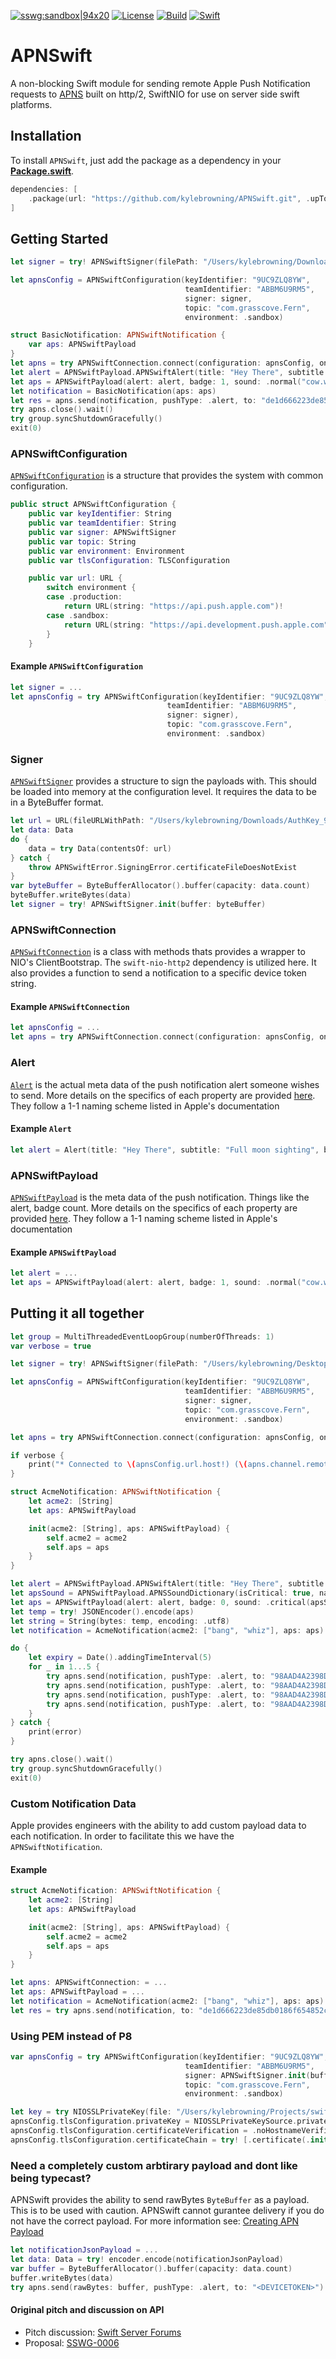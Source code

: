 [![sswg:sandbox|94x20](https://img.shields.io/badge/sswg-sandbox-lightgrey.svg)](https://github.com/swift-server/sswg/blob/master/process/incubation.md#sandbox-level)
[![License](https://img.shields.io/badge/License-Apache%202.0-yellow.svg)](https://www.apache.org/licenses/LICENSE-2.0.html)
[![Build](https://img.shields.io/circleci/project/github/kylebrowning/APNSwift/master.svg?logo=circleci)](https://circleci.com/gh/kylebrowning/APNSwift/tree/master)
[![Swift](https://img.shields.io/badge/Swift-5.0-brightgreen.svg?colorA=orange&colorB=4E4E4E)](https://swift.org)

# APNSwift

A non-blocking Swift module for sending remote Apple Push Notification requests to [APNS](https://developer.apple.com/documentation/usernotifications/setting_up_a_remote_notification_server) built on http/2, SwiftNIO for use on server side swift platforms.

## Installation

To install `APNSwift`, just add the package as a dependency in your [**Package.swift**](https://github.com/apple/swift-package-manager/blob/master/Documentation/PackageDescriptionV4.md#dependencies).

```swift
dependencies: [
    .package(url: "https://github.com/kylebrowning/APNSwift.git", .upToNextMinor(from: "1.2.0"))
]
```

## Getting Started

```swift
let signer = try! APNSwiftSigner(filePath: "/Users/kylebrowning/Downloads/AuthKey_9UC9ZLQ8YW.p8")

let apnsConfig = APNSwiftConfiguration(keyIdentifier: "9UC9ZLQ8YW",
                                       teamIdentifier: "ABBM6U9RM5",
                                       signer: signer,
                                       topic: "com.grasscove.Fern",
                                       environment: .sandbox)

struct BasicNotification: APNSwiftNotification {
    var aps: APNSwiftPayload
}
let apns = try APNSwiftConnection.connect(configuration: apnsConfig, on: group.next()).wait()
let alert = APNSwiftPayload.APNSwiftAlert(title: "Hey There", subtitle: "Full moon sighting", body: "There was a full moon last night did you see it")
let aps = APNSwiftPayload(alert: alert, badge: 1, sound: .normal("cow.wav"))
let notification = BasicNotification(aps: aps)
let res = apns.send(notification, pushType: .alert, to: "de1d666223de85db0186f654852cc960551125ee841ca044fdf5ef6a4756a77e")
try apns.close().wait()
try group.syncShutdownGracefully()
exit(0)
```


### APNSwiftConfiguration

[`APNSwiftConfiguration`](https://github.com/kylebrowning/swift-nio-http2-apns/blob/master/Sources/APNSwift/APNSwiftConfiguration.swift) is a structure that provides the system with common configuration.

```swift
public struct APNSwiftConfiguration {
    public var keyIdentifier: String
    public var teamIdentifier: String
    public var signer: APNSwiftSigner
    public var topic: String
    public var environment: Environment
    public var tlsConfiguration: TLSConfiguration

    public var url: URL {
        switch environment {
        case .production:
            return URL(string: "https://api.push.apple.com")!
        case .sandbox:
            return URL(string: "https://api.development.push.apple.com")!
        }
    }
```
#### Example `APNSwiftConfiguration`
```swift
let signer = ...
let apnsConfig = try APNSwiftConfiguration(keyIdentifier: "9UC9ZLQ8YW",
                                   teamIdentifier: "ABBM6U9RM5",
                                   signer: signer),
                                   topic: "com.grasscove.Fern",
                                   environment: .sandbox)
```

### Signer

[`APNSwiftSigner`](https://github.com/kylebrowning/swift-nio-http2-apns/blob/master/Sources/APNSwift/APNSwiftSigner.swift) provides a structure to sign the payloads with. This should be loaded into memory at the configuration level. It requires the data to be in a ByteBuffer format.

```swift
let url = URL(fileURLWithPath: "/Users/kylebrowning/Downloads/AuthKey_9UC9ZLQ8YW.p8")
let data: Data
do {
    data = try Data(contentsOf: url)
} catch {
    throw APNSwiftError.SigningError.certificateFileDoesNotExist
}
var byteBuffer = ByteBufferAllocator().buffer(capacity: data.count)
byteBuffer.writeBytes(data)
let signer = try! APNSwiftSigner.init(buffer: byteBuffer)
```
### APNSwiftConnection

[`APNSwiftConnection`](https://github.com/kylebrowning/swift-nio-http2-apns/blob/master/Sources/APNSwift/APNSwiftConnection.swift) is a class with methods thats provides a wrapper to NIO's ClientBootstrap. The `swift-nio-http2` dependency is utilized here. It also provides a function to send a notification to a specific device token string.


#### Example `APNSwiftConnection`
```swift
let apnsConfig = ...
let apns = try APNSwiftConnection.connect(configuration: apnsConfig, on: group.next()).wait()
```

### Alert

[`Alert`](https://github.com/kylebrowning/swift-nio-http2-apns/blob/master/Sources/APNSwift/APNSRequest.swift) is the actual meta data of the push notification alert someone wishes to send. More details on the specifics of each property are provided [here](https://developer.apple.com/library/archive/documentation/NetworkingInternet/Conceptual/RemoteNotificationsPG/PayloadKeyReference.html). They follow a 1-1 naming scheme listed in Apple's documentation


#### Example `Alert`
```swift
let alert = Alert(title: "Hey There", subtitle: "Full moon sighting", body: "There was a full moon last night did you see it")
```

### APNSwiftPayload

[`APNSwiftPayload`](https://github.com/kylebrowning/swift-nio-http2-apns/blob/master/Sources/APNSwift/APNSRequest.swift) is the meta data of the push notification. Things like the alert, badge count. More details on the specifics of each property are provided [here](https://developer.apple.com/library/archive/documentation/NetworkingInternet/Conceptual/RemoteNotificationsPG/PayloadKeyReference.html). They follow a 1-1 naming scheme listed in Apple's documentation


#### Example `APNSwiftPayload`
```swift
let alert = ...
let aps = APNSwiftPayload(alert: alert, badge: 1, sound: .normal("cow.wav"))
```

## Putting it all together

```swift
let group = MultiThreadedEventLoopGroup(numberOfThreads: 1)
var verbose = true

let signer = try! APNSwiftSigner(filePath: "/Users/kylebrowning/Desktop/AuthKey_9UC9ZLQ8YW.p8")

let apnsConfig = APNSwiftConfiguration(keyIdentifier: "9UC9ZLQ8YW",
                                       teamIdentifier: "ABBM6U9RM5",
                                       signer: signer,
                                       topic: "com.grasscove.Fern",
                                       environment: .sandbox)

let apns = try APNSwiftConnection.connect(configuration: apnsConfig, on: group.next()).wait()

if verbose {
    print("* Connected to \(apnsConfig.url.host!) (\(apns.channel.remoteAddress!)")
}

struct AcmeNotification: APNSwiftNotification {
    let acme2: [String]
    let aps: APNSwiftPayload

    init(acme2: [String], aps: APNSwiftPayload) {
        self.acme2 = acme2
        self.aps = aps
    }
}

let alert = APNSwiftPayload.APNSwiftAlert(title: "Hey There", subtitle: "Subtitle", body: "Body")
let apsSound = APNSwiftPayload.APNSSoundDictionary(isCritical: true, name: "cow.wav", volume: 0.8)
let aps = APNSwiftPayload(alert: alert, badge: 0, sound: .critical(apsSound), hasContentAvailable: true)
let temp = try! JSONEncoder().encode(aps)
let string = String(bytes: temp, encoding: .utf8)
let notification = AcmeNotification(acme2: ["bang", "whiz"], aps: aps)

do {
    let expiry = Date().addingTimeInterval(5)
    for _ in 1...5 {
        try apns.send(notification, pushType: .alert, to: "98AAD4A2398DDC58595F02FA307DF9A15C18B6111D1B806949549085A8E6A55D", expiration: expiry, priority: 10).wait()
        try apns.send(notification, pushType: .alert, to: "98AAD4A2398DDC58595F02FA307DF9A15C18B6111D1B806949549085A8E6A55D", expiration: expiry, priority: 10).wait()
        try apns.send(notification, pushType: .alert, to: "98AAD4A2398DDC58595F02FA307DF9A15C18B6111D1B806949549085A8E6A55D", expiration: expiry, priority: 10).wait()
        try apns.send(notification, pushType: .alert, to: "98AAD4A2398DDC58595F02FA307DF9A15C18B6111D1B806949549085A8E6A55D", expiration: expiry, priority: 10).wait()
    }
} catch {
    print(error)
}

try apns.close().wait()
try group.syncShutdownGracefully()
exit(0)
```

### Custom Notification Data

Apple provides engineers with the ability to add custom payload data to each notification. In order to facilitate this we have the `APNSwiftNotification`.

#### Example
```swift
struct AcmeNotification: APNSwiftNotification {
    let acme2: [String]
    let aps: APNSwiftPayload

    init(acme2: [String], aps: APNSwiftPayload) {
        self.acme2 = acme2
        self.aps = aps
    }
}

let apns: APNSwiftConnection: = ...
let aps: APNSwiftPayload = ...
let notification = AcmeNotification(acme2: ["bang", "whiz"], aps: aps)
let res = try apns.send(notification, to: "de1d666223de85db0186f654852cc960551125ee841ca044fdf5ef6a4756a77e").wait()
```

### Using PEM instead of P8
```swift
var apnsConfig = try APNSwiftConfiguration(keyIdentifier: "9UC9ZLQ8YW",
                                       teamIdentifier: "ABBM6U9RM5",
                                       signer: APNSwiftSigner.init(buffer: ByteBufferAllocator().buffer(capacity: Data().count)),
                                       topic: "com.grasscove.Fern",
                                       environment: .sandbox)

let key = try NIOSSLPrivateKey(file: "/Users/kylebrowning/Projects/swift/Fern/development_com.grasscove.Fern.pkey", format: .pem)
apnsConfig.tlsConfiguration.privateKey = NIOSSLPrivateKeySource.privateKey(key)
apnsConfig.tlsConfiguration.certificateVerification = .noHostnameVerification
apnsConfig.tlsConfiguration.certificateChain = try! [.certificate(.init(file: "/Users/kylebrowning/Projects/swift/Fern/development_com.grasscove.Fern.pem", format: .pem))]
```
### Need a completely custom arbtirary payload and dont like being typecast?
APNSwift provides the ability to send rawBytes `ByteBuffer` as a payload.
This is to be used with caution. APNSwift cannot gurantee delivery if you do not have the correct payload.
For more information see: [Creating APN Payload](https://developer.apple.com/library/archive/documentation/NetworkingInternet/Conceptual/RemoteNotificationsPG/CreatingtheNotificationPayload.html)
```swift
let notificationJsonPayload = ...
let data: Data = try! encoder.encode(notificationJsonPayload)
var buffer = ByteBufferAllocator().buffer(capacity: data.count)
buffer.writeBytes(data)
try apns.send(rawBytes: buffer, pushType: .alert, to: "<DEVICETOKEN>")
```

#### Original pitch and discussion on API

* Pitch discussion: [Swift Server Forums](https://forums.swift.org/t/apple-push-notification-service-implementation-pitch/20193)
* Proposal: [SSWG-0006](https://forums.swift.org/t/feedback-nioapns-nio-based-apple-push-notification-service/24393)
